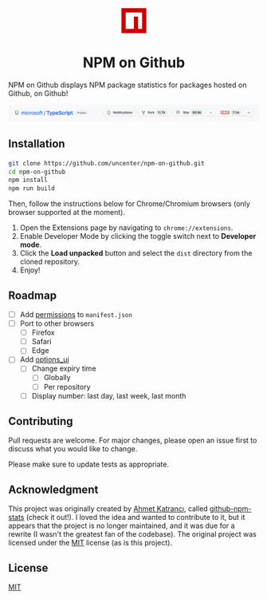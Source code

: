 <div align="center">
<img src="images/logo.png" width="50">
<h1>NPM on Github</h1>
</div>

NPM on Github displays NPM package statistics for packages hosted on Github, on Github!

![Demo](/images/cropped-full.png)

## Installation

```bash
git clone https://github.com/uncenter/npm-on-github.git
cd npm-on-github
npm install
npm run build
```

Then, follow the instructions below for Chrome/Chromium browsers (only browser supported at the moment).

1. Open the Extensions page by navigating to `chrome://extensions`.
2. Enable Developer Mode by clicking the toggle switch next to **Developer mode**.
3. Click the **Load unpacked** button and select the `dist` directory from the cloned repository.
4. Enjoy!

## Roadmap

-   [ ] Add [permissions](https://developer.mozilla.org/en-US/docs/Mozilla/Add-ons/WebExtensions/manifest.json/permissions) to `manifest.json`
-   [ ] Port to other browsers
    -   [ ] Firefox
    -   [ ] Safari
    -   [ ] Edge
-   [ ] Add [options_ui](https://developer.mozilla.org/en-US/docs/Mozilla/Add-ons/WebExtensions/manifest.json/options_ui)
    -   [ ] Change expiry time
        -   [ ] Globally
        -   [ ] Per repository
    -   [ ] Display number: last day, last week, last month

## Contributing

Pull requests are welcome. For major changes, please open an issue first
to discuss what you would like to change.

Please make sure to update tests as appropriate.

## Acknowledgment

This project was originally created by [Ahmet Katrancı](https://github.com/katranci), called [github-npm-stats](https://github.com/katranci/github-npm-stats) (check it out!). I loved the idea and wanted to contribute to it, but it appears that the project is no longer maintained, and it was due for a rewrite (I wasn't the greatest fan of the codebase). The original project was licensed under the [MIT](https://choosealicense.com/licenses/mit/) license (as is this project).

## License

[MIT](LICENSE)
